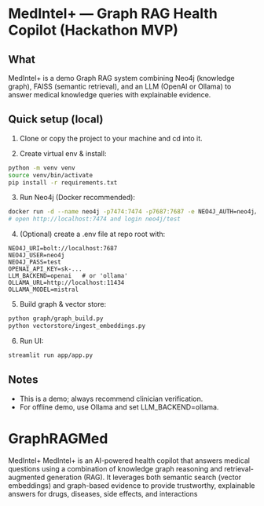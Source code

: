 # MedIntel+ — Graph RAG Health Copilot (Hackathon MVP)

## What
MedIntel+ is a demo Graph RAG system combining Neo4j (knowledge graph), FAISS (semantic retrieval), and an LLM (OpenAI or Ollama) to answer medical knowledge queries with explainable evidence.

## Quick setup (local)

1. Clone or copy the project to your machine and cd into it.

2. Create virtual env & install:
```bash
python -m venv venv
source venv/bin/activate
pip install -r requirements.txt
```

3. Run Neo4j (Docker recommended):
```bash
docker run -d --name neo4j -p7474:7474 -p7687:7687 -e NEO4J_AUTH=neo4j/test neo4j:latest
# open http://localhost:7474 and login neo4j/test
```

4. (Optional) create a .env file at repo root with:
```
NEO4J_URI=bolt://localhost:7687
NEO4J_USER=neo4j
NEO4J_PASS=test
OPENAI_API_KEY=sk-...
LLM_BACKEND=openai   # or 'ollama'
OLLAMA_URL=http://localhost:11434
OLLAMA_MODEL=mistral
```

5. Build graph & vector store:
```bash
python graph/graph_build.py
python vectorstore/ingest_embeddings.py
```

6. Run UI:
```bash
streamlit run app/app.py
```

## Notes
- This is a demo; always recommend clinician verification.
- For offline demo, use Ollama and set LLM_BACKEND=ollama.

# GraphRAGMed
MedIntel+ MedIntel+ is an AI-powered health copilot that answers medical questions using a combination of knowledge graph reasoning and retrieval-augmented generation (RAG). It leverages both semantic search (vector embeddings) and graph-based evidence to provide trustworthy, explainable answers for drugs, diseases, side effects, and interactions
